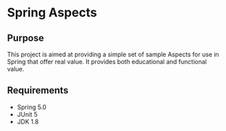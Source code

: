# Spring Aspects

## Purpose
This project is aimed at providing a simple set of sample Aspects for use in Spring that offer real value.
It provides both educational and functional value.

## Requirements
* Spring 5.0
* JUnit 5
* JDK 1.8

